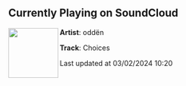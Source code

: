 ## Currently Playing on SoundCloud

[<img align="left" width="100" src="https://i1.sndcdn.com/artworks-ay3IuKx1UBfECvFn-ANE6Bg-t500x500.jpg">](https://soundcloud.com/oddennn/choices-1)

**Artist**: oddën 

**Track**: Choices

Last updated at 03/02/2024 10:20

